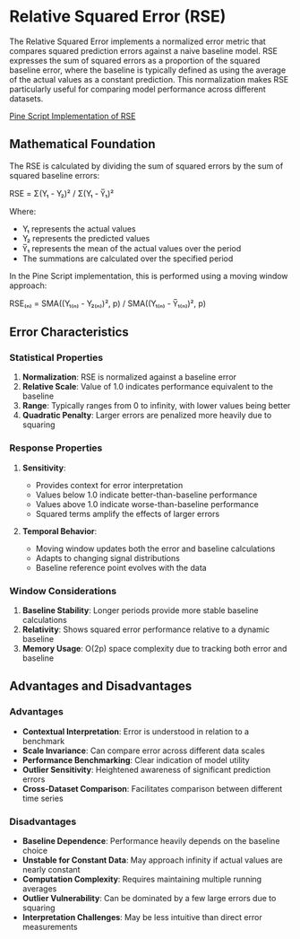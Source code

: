 # Relative Squared Error (RSE)

The Relative Squared Error implements a normalized error metric that compares squared prediction errors against a naive baseline model. RSE expresses the sum of squared errors as a proportion of the squared baseline error, where the baseline is typically defined as using the average of the actual values as a constant prediction. This normalization makes RSE particularly useful for comparing model performance across different datasets.

[Pine Script Implementation of RSE](https://github.com/mihakralj/pinescript/blob/main/indicators/errors/rse.pine)

## Mathematical Foundation

The RSE is calculated by dividing the sum of squared errors by the sum of squared baseline errors:

RSE = Σ(Y₁ - Y₂)² / Σ(Y₁ - Y̅₁)²

Where:

- Y₁ represents the actual values
- Y₂ represents the predicted values
- Y̅₁ represents the mean of the actual values over the period
- The summations are calculated over the specified period

In the Pine Script implementation, this is performed using a moving window approach:

RSE₍ₙ₎ = SMA((Y₁₍ₙ₎ - Y₂₍ₙ₎)², p) / SMA((Y₁₍ₙ₎ - Y̅₁₍ₙ₎)², p)

## Error Characteristics

### Statistical Properties

1. **Normalization**: RSE is normalized against a baseline error
2. **Relative Scale**: Value of 1.0 indicates performance equivalent to the baseline
3. **Range**: Typically ranges from 0 to infinity, with lower values being better
4. **Quadratic Penalty**: Larger errors are penalized more heavily due to squaring

### Response Properties

1. **Sensitivity**:
   - Provides context for error interpretation
   - Values below 1.0 indicate better-than-baseline performance
   - Values above 1.0 indicate worse-than-baseline performance
   - Squared terms amplify the effects of larger errors

2. **Temporal Behavior**:
   - Moving window updates both the error and baseline calculations
   - Adapts to changing signal distributions
   - Baseline reference point evolves with the data

### Window Considerations

1. **Baseline Stability**: Longer periods provide more stable baseline calculations
2. **Relativity**: Shows squared error performance relative to a dynamic baseline
3. **Memory Usage**: O(2p) space complexity due to tracking both error and baseline

## Advantages and Disadvantages

### Advantages

- **Contextual Interpretation**: Error is understood in relation to a benchmark
- **Scale Invariance**: Can compare error across different data scales
- **Performance Benchmarking**: Clear indication of model utility
- **Outlier Sensitivity**: Heightened awareness of significant prediction errors
- **Cross-Dataset Comparison**: Facilitates comparison between different time series

### Disadvantages

- **Baseline Dependence**: Performance heavily depends on the baseline choice
- **Unstable for Constant Data**: May approach infinity if actual values are nearly constant
- **Computation Complexity**: Requires maintaining multiple running averages
- **Outlier Vulnerability**: Can be dominated by a few large errors due to squaring
- **Interpretation Challenges**: May be less intuitive than direct error measurements
